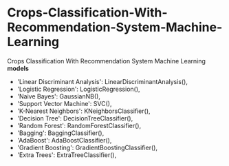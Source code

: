 # Crops-Classification-With-Recommendation-System-Machine-Learning
Crops Classification With Recommendation System Machine Learning
**models**
- 'Linear Discriminant Analysis': LinearDiscriminantAnalysis(),
- 'Logistic Regression': LogisticRegression(),
- 'Naive Bayes': GaussianNB(),
- 'Support Vector Machine': SVC(),
- 'K-Nearest Neighbors': KNeighborsClassifier(),
- 'Decision Tree': DecisionTreeClassifier(),
- 'Random Forest': RandomForestClassifier(),
- 'Bagging': BaggingClassifier(),
- 'AdaBoost': AdaBoostClassifier(),
- 'Gradient Boosting': GradientBoostingClassifier(),
- 'Extra Trees': ExtraTreeClassifier(),
